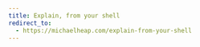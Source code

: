 ```yaml
---
title: Explain, from your shell
redirect_to:
  - https://michaelheap.com/explain-from-your-shell
---
```

